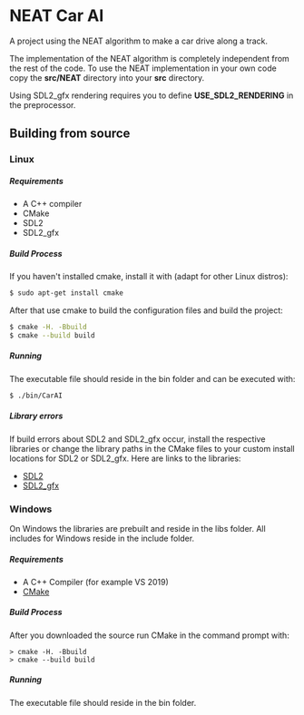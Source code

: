 # NEAT Car AI
A project using the NEAT algorithm to make a car drive along a track.

The implementation of the NEAT algorithm is completely independent from the rest of the code. To use the NEAT implementation in your own code copy the **src/NEAT** directory into your **src** directory.

Using SDL2_gfx rendering requires you to define **USE_SDL2_RENDERING** in the preprocessor.

## Building from source
### Linux

##### Requirements
- A C++ compiler
- CMake
- SDL2
- SDL2_gfx

##### Build Process
If you haven't installed cmake, install it with (adapt for other Linux distros):

```bash
$ sudo apt-get install cmake
```

After that use cmake to build the configuration files and build the project:
```bash
$ cmake -H. -Bbuild
$ cmake --build build
```

##### Running

The executable file should reside in the bin folder and can be executed with:
```bash
$ ./bin/CarAI
```

##### Library errors

If build errors about SDL2 and SDL2_gfx occur, install the respective libraries or change the library paths in the CMake files to your custom install locations for SDL2 or SDL2_gfx. Here are links to the libraries:
- [SDL2](https://www.libsdl.org/index.php)
- [SDL2_gfx](http://www.ferzkopp.net/wordpress/2016/01/02/sdl_gfx-sdl2_gfx/)

### Windows
On Windows the libraries are prebuilt and reside in the libs folder. All includes for Windows reside in the include folder.
##### Requirements
- A C++ Compiler (for example VS 2019)
- [CMake](https://cmake.org)

##### Build Process
After you downloaded the source run CMake in the command prompt with:
```shell
> cmake -H. -Bbuild
> cmake --build build
```

##### Running
The executable file should reside in the bin folder.